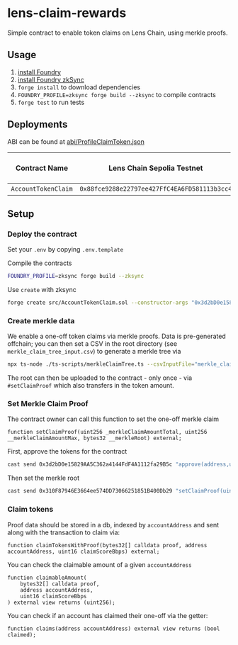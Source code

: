 # lens-claim-rewards

Simple contract to enable token claims on Lens Chain, using merkle proofs.

## Usage

1. [install Foundry](https://book.getfoundry.sh/getting-started/installation.html)
1. [install Foundry zkSync](https://docs.zksync.io/zksync-era/tooling/foundry/overview)
2. `forge install` to download dependencies
3. `FOUNDRY_PROFILE=zksync forge build --zksync` to compile contracts
4. `forge test` to run tests

## Deployments

ABI can be found at [abi/ProfileClaimToken.json](abi/ProfileClaimToken.json)

| Contract Name | Lens Chain Sepolia Testnet | Lens Chain Mainnet |
| ------------- | ------------- | ------------- |
| `AccountTokenClaim`  | `0x88fce9288e22797ee427FfC4EA6FD581113b3cc4` | `` |

## Setup

### Deploy the contract
Set your `.env` by copying `.env.template`

Compile the contracts
```bash
FOUNDRY_PROFILE=zksync forge build --zksync
```

Use `create` with zksync
```bash
forge create src/AccountTokenClaim.sol --constructor-args "0x3d2bD0e15829AA5C362a4144FdF4A1112fa29B5c" --account myKeystore --rpc-url https://rpc.testnet.lens.dev --chain 37111 --zksync
```

### Create merkle data

We enable a one-off token claims via merkle proofs. Data is pre-generated offchain; you can then set a CSV in the root directory (see `merkle_claim_tree_input.csv`) to generate a merkle tree via
```bash
npx ts-node ./ts-scripts/merkleClaimTree.ts --csvInputFile="merkle_claim_tree_input.csv" --jsonOutputFile="merkle_claim_tree_output.json"
```

The root can then be uploaded to the contract - only once - via `#setClaimProof` which also transfers in the token amount.

### Set Merkle Claim Proof

The contract owner can call this function to set the one-off merkle claim
```solidity
function setClaimProof(uint256 _merkleClaimAmountTotal, uint256 __merkleClaimAmountMax, bytes32 __merkleRoot) external;
```

First, approve the tokens for the contract
```bash
cast send 0x3d2bD0e15829AA5C362a4144FdF4A1112fa29B5c "approve(address,uint256)" "0x310F87946E3664ee574DD73066251851B400Db29" 100000000000000000000000 --account myKeystore --rpc-url https://rpc.testnet.lens.dev --chain 37111
```

Then set the merkle root
```bash
cast send 0x310F87946E3664ee574DD73066251851B400Db29 "setClaimProof(uint256,uint256,bytes32)" 2000000000000000000000 1000000000000000000000 "0x198fe8fe4a853464521cfb5fd0439659cb6b512c2835ee07134ee9a616c548b8" --account myKeystore --rpc-url https://rpc.testnet.lens.dev --chain 37111
```

### Claim tokens

Proof data should be stored in a db, indexed by `accountAddress` and sent along with the transaction to claim via:
```solidity
function claimTokensWithProof(bytes32[] calldata proof, address accountAddress, uint16 claimScoreBbps) external;
```

You can check the claimable amount of a given `accountAddress`
```solidity
function claimableAmount(
    bytes32[] calldata proof,
    address accountAddress,
    uint16 claimScoreBbps
) external view returns (uint256);
```

You can check if an account has claimed their one-off via the getter:
```solidity
function claims(address accountAddress) external view returns (bool claimed);
```